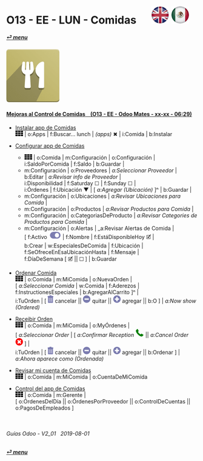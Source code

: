 # O13 - EE - LUN - Comidas &nbsp;&nbsp;&nbsp;&nbsp; [![en-uk](/doc/img/en-uk_flag_button_small.png)](/en-uk/o13/ee/lun/en-uk-o13-ee-lun-lunch-guides.md) [ ![es-mx](/doc/img/es-mx_flag_button_small.png)](/es-mx/o13/ee/lun/es-mx-o13-ee-lun-lunch-guides.md)
#### [_&#x23CE; menu_](/es-mx/o13/ee/es-mx-o13-ee-guides-menu.md)  
### ![lun](/doc/img/lunch.png)

#### [Mejoras al Control de Comidas &nbsp;&nbsp; (O13 - EE - Odoo Mates - xx-xx - 06:29)](https://youtube.com/embed/ka8Zj8XcXPg?autoplay=1&start=4&end=0&rel=0)<br>

- [Instalar app de Comidas ](https://youtube.com/embed/ka8Zj8XcXPg?autoplay=1&start=0&end=24&rel=0)  
  ![apps](/doc/img/apps.png) | o:Apps | f:Buscar... lunch | _(apps)_ &#x2716; | i:Comida | b:Instalar  

- [Configurar app de Comidas](https://youtube.com/embed/ka8Zj8XcXPg?autoplay=1&start=27&end=143&rel=0)  
  - ![apps](/doc/img/apps.png) | o:Comida | m:Configuración | o:Configuración | i:SaldoPorComida | f:Saldo | b:Guardar |  
  - m:Configuración | o:Proveedores | _a:Seleccionar Proveedor_ | b:Editar | _a:Revisar info de Proveedor_ |  
    i:Disponibilidad | f:Saturday &#x2610; | f:Sunday &#x2610; |  
    i:Órdenes | f:Ubicación &#x25BC; | \[ _a:Agregar (Ubicación)_ ]&#x207F; | b:Guardar |  
  - m:Configuración | o:Ubicaciones | _a:Revisar Ubicaciones para Comida_ |  
  - m:Configuración | o:Productos | _a:Revisar Productos para Comida_ |  
  - m:Configuración | o:CategoriasDeProducto | _a:Revisar Categories de Productos para Comida_ |  
  - m:Configuración | o:Alertas | _a:Revisar Alertas de Comida |  
    \[ f:Activo ![active](/doc/img/active.png) | f:Nombre | f:EstáDisponibleHoy &#x1F5F9; |  
    b:Crear | w:EspecialesDeComida | f:Ubicación | f:SeOfreceEnEsaUbicaciónHasta | f:Mensaje |  
	f:DíaDeSemana \[ &#x1F5F9;	|| &#x2610; ] | b:Guardar

- [Ordenar Comida](https://youtube.com/embed/ka8Zj8XcXPg?autoplay=1&start=201&end=314&rel=0)  
  ![apps](/doc/img/apps.png) | o:Comida | m:MiComida | o:NuevaOrden |  
  \[ _a:Seleccionar Comida_ | w:Comida | f:Aderezos | f:InstructionesEspeciales | b:AgregarAlCarrito ]&#x207F; |  
  i:TuOrden | \[ ![trashcan](/doc/img/trashcan.png) cancelar || ![sub](/doc/img/button_sub.png) quitar || ![add](/doc/img/button_add.png) agregar || b:O ] | _a:Now show (Ordered)_   
  
- [Receibir Orden](https://youtube.com/embed/ka8Zj8XcXPg?autoplay=1&start=315&end=327&rel=0)  
  ![apps](/doc/img/apps.png) | o:Comida | m:MiComida | o:MyÓrdenes |  
  \[ _a:Seleccionar Order_ | \[ _a:Confirmar Reception_ ![phone_receiver](/doc/img/phone_receiver.png) || _a:Cancel Order_ ![cancel](/doc/img/cancel.png) ] |  
  i:TuOrden | \[ ![trashcan](/doc/img/trashcan.png) cancelar || ![sub](/doc/img/button_sub.png) quitar || ![add](/doc/img/button_add.png) agregar || b:Ordenar ] | _a:Ahora aparece como (Ordenada)_  
  
- [Revisar mi cuenta de Comidas](https://youtube.com/embed/ka8Zj8XcXPg?autoplay=1&start=315&end=334&rel=0)  
  ![apps](/doc/img/apps.png) | o:Comida | m:MiComida | o:CuentaDeMiComida

- [Control del app de Comidas](https://youtube.com/embed/ka8Zj8XcXPg?autoplay=1&start=338&end=362&rel=0)  
  ![apps](/doc/img/apps.png) | o:Comida | m:Gerente |  
  \[ o:ÓrdenesDelDía || o:ÓrdenesPorProveedor || o:ControlDeCuentas || o:PagosDeEmpleados ]
  
<br>
	
###### Guías Odoo - V2_01 &nbsp; 2019-08-01  
**[_&#x23CE; menu_](/es-mx/o13/ee/es-mx-o13-ee-guides-menu.md)**  
